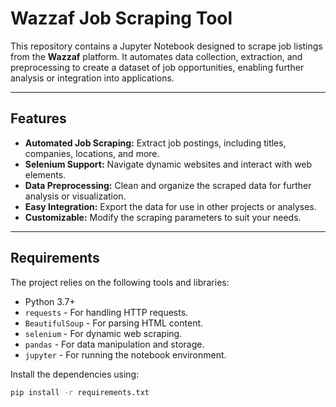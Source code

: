 # Wazzaf Job Scraping Tool

This repository contains a Jupyter Notebook designed to scrape job listings from the **Wazzaf** platform. It automates data collection, extraction, and preprocessing to create a dataset of job opportunities, enabling further analysis or integration into applications.

---

## Features

- **Automated Job Scraping:** Extract job postings, including titles, companies, locations, and more.
- **Selenium Support:** Navigate dynamic websites and interact with web elements.
- **Data Preprocessing:** Clean and organize the scraped data for further analysis or visualization.
- **Easy Integration:** Export the data for use in other projects or analyses.
- **Customizable:** Modify the scraping parameters to suit your needs.

---

## Requirements

The project relies on the following tools and libraries:

- Python 3.7+
- `requests` - For handling HTTP requests.
- `BeautifulSoup` - For parsing HTML content.
- `selenium` - For dynamic web scraping.
- `pandas` - For data manipulation and storage.
- `jupyter` - For running the notebook environment.

Install the dependencies using:

```bash
pip install -r requirements.txt
